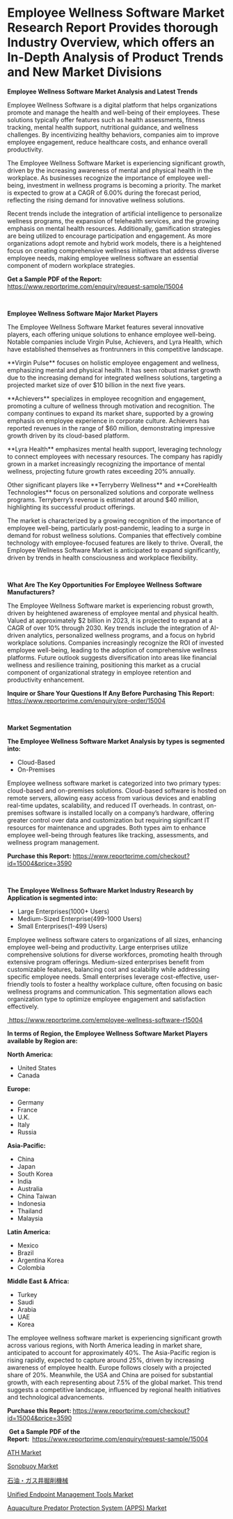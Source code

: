 <p><h1>Employee Wellness Software Market Research Report Provides thorough Industry Overview, which offers an In-Depth Analysis of Product Trends and New Market Divisions</h1></p><p><strong>Employee Wellness Software Market Analysis and Latest Trends</strong></p>
<p><p>Employee Wellness Software is a digital platform that helps organizations promote and manage the health and well-being of their employees. These solutions typically offer features such as health assessments, fitness tracking, mental health support, nutritional guidance, and wellness challenges. By incentivizing healthy behaviors, companies aim to improve employee engagement, reduce healthcare costs, and enhance overall productivity.</p><p>The Employee Wellness Software Market is experiencing significant growth, driven by the increasing awareness of mental and physical health in the workplace. As businesses recognize the importance of employee well-being, investment in wellness programs is becoming a priority. The market is expected to grow at a CAGR of 6.00% during the forecast period, reflecting the rising demand for innovative wellness solutions.</p><p>Recent trends include the integration of artificial intelligence to personalize wellness programs, the expansion of telehealth services, and the growing emphasis on mental health resources. Additionally, gamification strategies are being utilized to encourage participation and engagement. As more organizations adopt remote and hybrid work models, there is a heightened focus on creating comprehensive wellness initiatives that address diverse employee needs, making employee wellness software an essential component of modern workplace strategies.</p></p>
<p><strong>Get a Sample PDF of the Report:&nbsp;</strong> <a href="https://www.reportprime.com/enquiry/request-sample/15004">https://www.reportprime.com/enquiry/request-sample/15004</a></p>
<p>&nbsp;</p>
<p><strong>Employee Wellness Software Major Market Players</strong></p>
<p><p>The Employee Wellness Software Market features several innovative players, each offering unique solutions to enhance employee well-being. Notable companies include Virgin Pulse, Achievers, and Lyra Health, which have established themselves as frontrunners in this competitive landscape.</p><p>**Virgin Pulse** focuses on holistic employee engagement and wellness, emphasizing mental and physical health. It has seen robust market growth due to the increasing demand for integrated wellness solutions, targeting a projected market size of over $10 billion in the next five years.</p><p>**Achievers** specializes in employee recognition and engagement, promoting a culture of wellness through motivation and recognition. The company continues to expand its market share, supported by a growing emphasis on employee experience in corporate culture. Achievers has reported revenues in the range of $60 million, demonstrating impressive growth driven by its cloud-based platform.</p><p>**Lyra Health** emphasizes mental health support, leveraging technology to connect employees with necessary resources. The company has rapidly grown in a market increasingly recognizing the importance of mental wellness, projecting future growth rates exceeding 20% annually.</p><p>Other significant players like **Terryberry Wellness** and **CoreHealth Technologies** focus on personalized solutions and corporate wellness programs. Terryberry’s revenue is estimated at around $40 million, highlighting its successful product offerings.</p><p>The market is characterized by a growing recognition of the importance of employee well-being, particularly post-pandemic, leading to a surge in demand for robust wellness solutions. Companies that effectively combine technology with employee-focused features are likely to thrive. Overall, the Employee Wellness Software Market is anticipated to expand significantly, driven by trends in health consciousness and workplace flexibility.</p></p>
<p>&nbsp;</p>
<p><strong>What Are The Key Opportunities For Employee Wellness Software Manufacturers?</strong></p>
<p><p>The Employee Wellness Software market is experiencing robust growth, driven by heightened awareness of employee mental and physical health. Valued at approximately $2 billion in 2023, it is projected to expand at a CAGR of over 10% through 2030. Key trends include the integration of AI-driven analytics, personalized wellness programs, and a focus on hybrid workplace solutions. Companies increasingly recognize the ROI of invested employee well-being, leading to the adoption of comprehensive wellness platforms. Future outlook suggests diversification into areas like financial wellness and resilience training, positioning this market as a crucial component of organizational strategy in employee retention and productivity enhancement.</p></p>
<p><strong>Inquire or Share Your Questions If Any Before Purchasing This Report:</strong> <a href="https://www.reportprime.com/enquiry/pre-order/15004">https://www.reportprime.com/enquiry/pre-order/15004</a></p>
<p>&nbsp;</p>
<p><strong>Market Segmentation</strong></p>
<p><strong>The Employee Wellness Software Market Analysis by types is segmented into:</strong></p>
<p><ul><li>Cloud-Based</li><li>On-Premises</li></ul></p>
<p><p>Employee wellness software market is categorized into two primary types: cloud-based and on-premises solutions. Cloud-based software is hosted on remote servers, allowing easy access from various devices and enabling real-time updates, scalability, and reduced IT overheads. In contrast, on-premises software is installed locally on a company’s hardware, offering greater control over data and customization but requiring significant IT resources for maintenance and upgrades. Both types aim to enhance employee well-being through features like tracking, assessments, and wellness program management.</p></p>
<p><strong>Purchase this Report:&nbsp;</strong><a href="https://www.reportprime.com/checkout?id=15004&price=3590">https://www.reportprime.com/checkout?id=15004&price=3590</a></p>
<p>&nbsp;</p>
<p><strong>The Employee Wellness Software Market Industry Research by Application is segmented into:</strong></p>
<p><ul><li>Large Enterprises(1000+ Users)</li><li>Medium-Sized Enterprise(499-1000 Users)</li><li>Small Enterprises(1-499 Users)</li></ul></p>
<p><p>Employee wellness software caters to organizations of all sizes, enhancing employee well-being and productivity. Large enterprises utilize comprehensive solutions for diverse workforces, promoting health through extensive program offerings. Medium-sized enterprises benefit from customizable features, balancing cost and scalability while addressing specific employee needs. Small enterprises leverage cost-effective, user-friendly tools to foster a healthy workplace culture, often focusing on basic wellness programs and communication. This segmentation allows each organization type to optimize employee engagement and satisfaction effectively.</p></p>
<p><a href="https://www.reportprime.com/employee-wellness-software-r15004">&nbsp;https://www.reportprime.com/employee-wellness-software-r15004</a></p>
<p><strong>In terms of Region, the Employee Wellness Software Market Players available by Region are:</strong></p>
<p>
    <p> <strong> North America: </strong>
        <ul>
            <li>United States</li>
            <li>Canada</li>
        </ul>
        </p> 
    <p> <strong> Europe: </strong>
        <ul>
            <li>Germany</li>
            <li>France</li>
            <li>U.K.</li>
            <li>Italy</li>
            <li>Russia</li>
        </ul>
        </p> 
    <p> <strong> Asia-Pacific: </strong>
        <ul>
            <li>China</li>
            <li>Japan</li>
            <li>South Korea</li>
            <li>India</li>
            <li>Australia</li>
            <li>China Taiwan</li>
            <li>Indonesia</li>
            <li>Thailand</li>
            <li>Malaysia</li>
        </ul>
        </p> 
    <p> <strong> Latin America: </strong>
        <ul>
            <li>Mexico</li>
            <li>Brazil</li>
            <li>Argentina Korea</li>
            <li>Colombia</li>
        </ul>
        </p> 
    <p> <strong> Middle East & Africa: </strong>
        <ul>
            <li>Turkey</li>
            <li>Saudi</li>
            <li>Arabia</li>
            <li>UAE</li>
            <li>Korea</li>
        </ul>
    </p>
    </p>
<p><p>The employee wellness software market is experiencing significant growth across various regions, with North America leading in market share, anticipated to account for approximately 40%. The Asia-Pacific region is rising rapidly, expected to capture around 25%, driven by increasing awareness of employee health. Europe follows closely with a projected share of 20%. Meanwhile, the USA and China are poised for substantial growth, with each representing about 7.5% of the global market. This trend suggests a competitive landscape, influenced by regional health initiatives and technological advancements.</p></p>
<p><strong>Purchase this Report: </strong><a href="https://www.reportprime.com/checkout?id=15004&price=3590">https://www.reportprime.com/checkout?id=15004&price=3590</a></p>
<p>&nbsp;<strong>Get a Sample PDF of the Report:&nbsp;&nbsp;</strong><a href="https://www.reportprime.com/enquiry/request-sample/15004">https://www.reportprime.com/enquiry/request-sample/15004</a></p>
<p><strong></strong></p>
<p><p><a href="https://medium.com/@sallyselcenk46/the-ath-market-prioritizes-cost-control-and-efficiency-enhancement-bdd4ed4cb519">ATH Market</a></p><p><a href="https://www.linkedin.com/pulse/sonobuoy-industry-sector-new-technologies-market-impact-forecasted-4rktc?trackingId=zI3NstPxRF6d9PgXNH5ihg%3D%3D">Sonobuoy Market</a></p><p><a href="https://medium.com/@evekerluke2023/oil-gas-well-drilling-machinery-508e6ccf4673">石油・ガス井掘削機械</a></p><p><a href="https://github.com/julyju69/Market-Research-Report-List-5/blob/main/unified-endpoint-management-tools-market.md">Unified Endpoint Management Tools Market</a></p><p><a href="https://issuu.com/reportprime-2/docs/aquaculture-predator-protection-sys_b619dc76ddbb5a">Aquaculture Predator Protection System (APPS) Market</a></p></p>